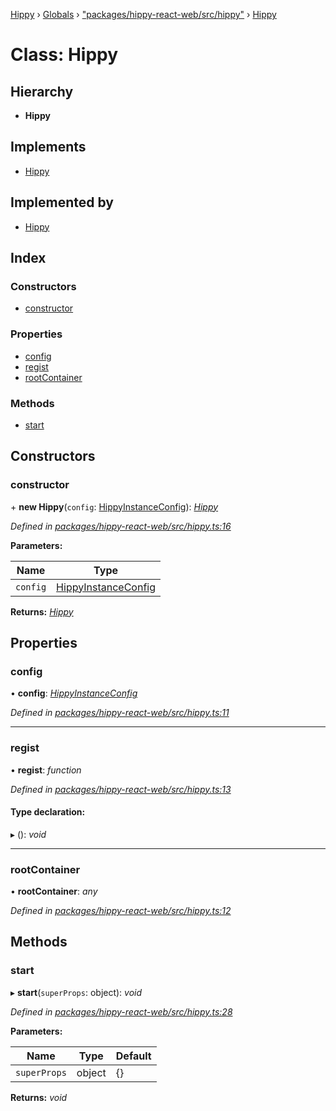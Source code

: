 [Hippy](../README.md) › [Globals](../globals.md) › ["packages/hippy-react-web/src/hippy"](../modules/_packages_hippy_react_web_src_hippy_.md) › [Hippy](_packages_hippy_react_web_src_hippy_.hippy.md)

# Class: Hippy

## Hierarchy

* **Hippy**

## Implements

* [Hippy](_packages_hippy_react_web_src_hippy_.hippy.md)

## Implemented by

* [Hippy](_packages_hippy_react_web_src_hippy_.hippy.md)

## Index

### Constructors

* [constructor](_packages_hippy_react_web_src_hippy_.hippy.md#constructor)

### Properties

* [config](_packages_hippy_react_web_src_hippy_.hippy.md#config)
* [regist](_packages_hippy_react_web_src_hippy_.hippy.md#regist)
* [rootContainer](_packages_hippy_react_web_src_hippy_.hippy.md#rootcontainer)

### Methods

* [start](_packages_hippy_react_web_src_hippy_.hippy.md#start)

## Constructors

###  constructor

\+ **new Hippy**(`config`: [HippyInstanceConfig](../interfaces/_packages_hippy_react_web_src_hippy_.hippyinstanceconfig.md)): *[Hippy](_packages_hippy_react_web_src_hippy_.hippy.md)*

*Defined in [packages/hippy-react-web/src/hippy.ts:16](https://github.com/jeromehan/Hippy/blob/6216275/packages/hippy-react-web/src/hippy.ts#L16)*

**Parameters:**

Name | Type |
------ | ------ |
`config` | [HippyInstanceConfig](../interfaces/_packages_hippy_react_web_src_hippy_.hippyinstanceconfig.md) |

**Returns:** *[Hippy](_packages_hippy_react_web_src_hippy_.hippy.md)*

## Properties

###  config

• **config**: *[HippyInstanceConfig](../interfaces/_packages_hippy_react_web_src_hippy_.hippyinstanceconfig.md)*

*Defined in [packages/hippy-react-web/src/hippy.ts:11](https://github.com/jeromehan/Hippy/blob/6216275/packages/hippy-react-web/src/hippy.ts#L11)*

___

###  regist

• **regist**: *function*

*Defined in [packages/hippy-react-web/src/hippy.ts:13](https://github.com/jeromehan/Hippy/blob/6216275/packages/hippy-react-web/src/hippy.ts#L13)*

#### Type declaration:

▸ (): *void*

___

###  rootContainer

• **rootContainer**: *any*

*Defined in [packages/hippy-react-web/src/hippy.ts:12](https://github.com/jeromehan/Hippy/blob/6216275/packages/hippy-react-web/src/hippy.ts#L12)*

## Methods

###  start

▸ **start**(`superProps`: object): *void*

*Defined in [packages/hippy-react-web/src/hippy.ts:28](https://github.com/jeromehan/Hippy/blob/6216275/packages/hippy-react-web/src/hippy.ts#L28)*

**Parameters:**

Name | Type | Default |
------ | ------ | ------ |
`superProps` | object |  {} |

**Returns:** *void*
